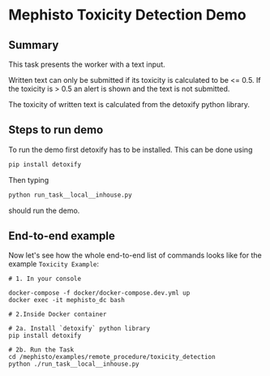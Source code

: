 <!---
  Copyright (c) Meta Platforms and its affiliates.
  This source code is licensed under the MIT license found in the
  LICENSE file in the root directory of this source tree.
-->

# Mephisto Toxicity Detection Demo

## Summary

This task presents the worker with a text input.

Written text can only be submitted if its toxicity is calculated to be <= 0.5. 
If the toxicity is > 0.5 an alert is shown and the text is not submitted.

The toxicity of written text is calculated from the detoxify python library.

## Steps to run demo

To run the demo first detoxify has to be installed. This can be done using 

```bash
pip install detoxify
```

Then typing 
```bash
python run_task__local__inhouse.py
``` 

should run the demo.

## End-to-end example

Now let's see how the whole end-to-end list of commands looks like for the example `Toxicity Example`:

```shell
# 1. In your console

docker-compose -f docker/docker-compose.dev.yml up
docker exec -it mephisto_dc bash

# 2.Inside Docker container

# 2a. Install `detoxify` python library
pip install detoxify

# 2b. Run the Task
cd /mephisto/examples/remote_procedure/toxicity_detection
python ./run_task__local__inhouse.py
```
